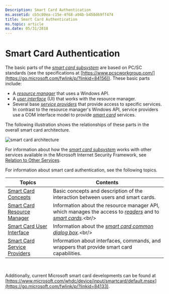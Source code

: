 ```yaml
---
Description: Smart Card Authentication
ms.assetid: cb5c80ea-c15e-4f68-a94b-b458d69ff474
title: Smart Card Authentication
ms.topic: article
ms.date: 05/31/2018
---
```


# Smart Card Authentication

The basic parts of the [*smart card subsystem*](https://msdn.microsoft.com/library/ms721625(v=VS.85).aspx) are based on PC/SC standards (see the specifications at [https://www.pcscworkgroup.com/](https://go.microsoft.com/fwlink/p/?linkid=84156)). These basic parts include:

-   A [*resource manager*](https://msdn.microsoft.com/library/ms721604(v=VS.85).aspx) that uses a Windows API.
-   A [*user interface*](https://msdn.microsoft.com/library/ms721629(v=VS.85).aspx) (UI) that works with the resource manager.
-   Several base [*service providers*](https://msdn.microsoft.com/library/ms721625(v=VS.85).aspx) that provide access to specific services. In contrast to the resource manager's Windows API, service providers use a COM interface model to provide [*smart card*](https://msdn.microsoft.com/library/ms721625(v=VS.85).aspx) services.

The following illustration shows the relationships of these parts in the overall smart card architecture.

![smart card architecture](images/smartovr2a.png)

For information about how the [*smart card subsystem*](https://msdn.microsoft.com/library/ms721625(v=VS.85).aspx) works with other services available in the Microsoft Internet Security Framework, see [Relation to Other Services](relation-to-other-services.md).

For information about smart card authentication, see the following topics.



| Topics                                                                      | Contents                                                                                                                                                                                                                                           |
|-----------------------------------------------------------------------------|----------------------------------------------------------------------------------------------------------------------------------------------------------------------------------------------------------------------------------------------------|
| [Smart Card Concepts](smart-card-concepts.md)<br/>                   | Basic concepts and description of the interaction between users and smart cards.<br/>                                                                                                                                                        |
| [Smart Card Resource Manager](smart-card-resource-manager.md)<br/>   | Information about the resource manager API, which manages the access to [*readers*](https://msdn.microsoft.com/library/ms721604(v=VS.85).aspx) and to [*smart cards*](https://msdn.microsoft.com/library/ms721625(v=VS.85).aspx).<br/> |
| [Smart Card User Interface](smart-card-user-interface.md)<br/>       | Information about the [*smart card common dialog box*](https://msdn.microsoft.com/library/ms721625(v=VS.85).aspx).<br/>                                                                                   |
| [Smart Card Service Providers](smart-card-service-providers.md)<br/> | Information about interfaces, commands, and wrappers that provide smart card capabilities.<br/>                                                                                                                                              |



 

Additionally, current Microsoft smart card developments can be found at [https://www.microsoft.com/whdc/device/input/smartcard/default.mspx](https://go.microsoft.com/fwlink/p/?linkid=84133).

 

 




